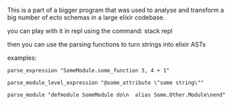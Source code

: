 This is a part of a bigger program that was used to analyse and transform
a big number of ecto schemas in a large elixir codebase.

you can play with it in repl using the command: stack repl

then you can use the parsing functions to turn strings into elixir ASTs

examples:

    parse_expression "SomeModule.some_function 3, 4 + 1"
    
    parse_module_level_expression "@some_attribute \"some string\""
    
    parse_module "defmodule SomeModule do\n  alias Some.Other.Module\nend"

